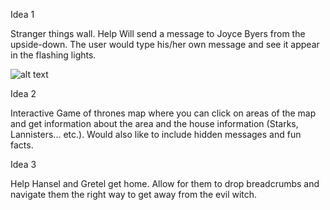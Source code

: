 Idea 1

Stranger things wall. Help Will send a message to Joyce Byers from the upside-down. The user would type his/her own message and see it appear in the flashing lights. 

![alt text](http://cdn6.bigcommerce.com/s-74z8fwc/product_images/uploaded_images/stranger-things-netflix-winona-wall.jpg?t=1476858673)


Idea 2

Interactive Game of thrones map where you can click on areas of the map and get information about the area and the house information (Starks, Lannisters... etc.). Would also like to include hidden messages and fun facts. 

Idea 3

Help Hansel and Gretel get home. Allow for them to drop breadcrumbs and navigate them the right way to get away from the evil witch. 